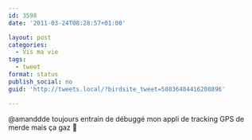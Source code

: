 ```yaml
---
id: 3598
date: '2011-03-24T08:28:57+01:00'

layout: post
categories:
  - Vis ma vie
tags:
  - tweet
format: status
publish_social: no
guid: 'http://tweets.local/?birdsite_tweet=50836484416208896'

---
```


@amanddde toujours entrain de débuggé mon appli de tracking GPS de merde mais ça gaz 🙂